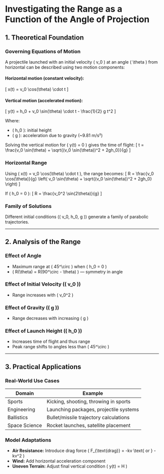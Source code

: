 # Investigating the Range as a Function of the Angle of Projection

## 1. Theoretical Foundation

### Governing Equations of Motion

A projectile launched with an initial velocity \( v_0 \) at an angle \( \theta \) from horizontal can be described using two motion components:

#### Horizontal motion (constant velocity):
\[
  x(t) = v_0 \cos(\theta) \cdot t
\]

#### Vertical motion (accelerated motion):
\[
  y(t) = h_0 + v_0 \sin(\theta) \cdot t - \frac{1}{2} g t^2
\]

Where:
  - \( h_0 \): initial height
  - \( g \): acceleration due to gravity (~9.81 m/s²)

Solving the vertical motion for \( y(t) = 0 \) gives the time of flight:
\[
  t = \frac{v_0 \sin(\theta) + \sqrt{(v_0 \sin(\theta))^2 + 2gh_0}}{g}
\]

### Horizontal Range
Using \( x(t) = v_0 \cos(\theta) \cdot t \), the range becomes:
\[
  R = \frac{v_0 \cos(\theta)}{g} \left( v_0 \sin(\theta) + \sqrt{(v_0 \sin(\theta))^2 + 2gh_0} \right)
\]

If \( h_0 = 0 \):
\[
  R = \frac{v_0^2 \sin(2\theta)}{g}
\]

### Family of Solutions
Different initial conditions (\( v_0, h_0, g \)) generate a family of parabolic trajectories.

---

## 2. Analysis of the Range

### Effect of Angle
- Maximum range at \( 45^\circ \) when \( h_0 = 0 \)
- \( R(\theta) = R(90^\circ - \theta) \) — symmetry in angle

### Effect of Initial Velocity (\( v_0 \))
- Range increases with \( v_0^2 \)

### Effect of Gravity (\( g \))
- Range decreases with increasing \( g \)

### Effect of Launch Height (\( h_0 \))
- Increases time of flight and thus range
- Peak range shifts to angles less than \( 45^\circ \)

---

## 3. Practical Applications

### Real-World Use Cases
| Domain         | Example                                                  |
|----------------|----------------------------------------------------------|
| Sports          | Kicking, shooting, throwing in sports                  |
| Engineering     | Launching packages, projectile systems                 |
| Ballistics      | Bullet/missile trajectory calculations                 |
| Space Science   | Rocket launches, satellite placement                   |

### Model Adaptations
- **Air Resistance:** Introduce drag force \( F_{\text{drag}} = -kv \text{ or } -kv^2 \)
- **Wind:** Add horizontal acceleration component
- **Uneven Terrain:** Adjust final vertical condition \( y(t) = H \)

